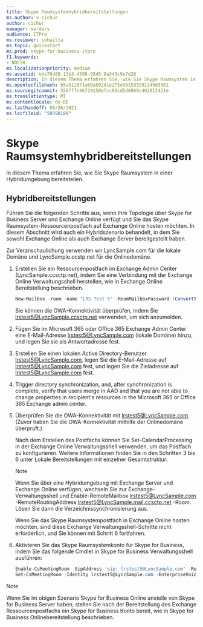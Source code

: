 ```yaml
---
title: Skype Raumsystemhybridbereitstellungen
ms.author: v-cichur
author: cichur
manager: serdars
audience: ITPro
ms.reviewer: sohailta
ms.topic: quickstart
ms.prod: skype-for-business-itpro
f1.keywords:
- NOCSH
ms.localizationpriority: medium
ms.assetid: eba70d88-13b3-4598-95d5-8a343c9e7d26
description: In diesem Thema erfahren Sie, wie Sie Skype Raumsystem in einer Hybridumgebung bereitstellen.
ms.openlocfilehash: b5a512871a60a502d1e2f5e981593291149d3361
ms.sourcegitcommit: 556fffc96729150efcc04cd5d6069c402012421e
ms.translationtype: MT
ms.contentlocale: de-DE
ms.lasthandoff: 08/26/2021
ms.locfileid: "58598189"
---
```

# <a name="skype-room-system-hybrid-deployments"></a>Skype Raumsystemhybridbereitstellungen

In diesem Thema erfahren Sie, wie Sie Skype Raumsystem in einer Hybridumgebung bereitstellen.
  
## <a name="hybrid-deployments"></a>Hybridbereitstellungen

Führen Sie die folgenden Schritte aus, wenn Ihre Topologie über Skype for Business Server und Exchange Online verfügt und Sie das Skype Raumsystem-Ressourcenpostfach auf Exchange Online hosten möchten. In diesem Abschnitt wird auch ein Hybridszenario behandelt, in dem Sie sowohl Exchange Online als auch Exchange Server bereitgestellt haben.
  
Zur Veranschaulichung verwenden wir LyncSample.com für die lokale Domäne und LyncSample.ccstp.net für die Onlinedomäne.
  
1. Erstellen Sie ein Ressourcenpostfach im Exchange Admin Center (LyncSample.ccsctp.net), indem Sie eine Verbindung mit der Exchange Online Verwaltungsshell herstellen, wie in Exchange Online Bereitstellung beschrieben.
    
   ```powershell
   New-Mailbox -room -name "LRS Test 5" -RoomMailboxPassword (ConvertTo-SecureString <password> -AsPlainText -Force) -EnableRoomMailboxAccount $true 
   ```

    Sie können die OWA-Konnektivität überprüfen, indem Sie lrstest5@LyncSample.ccsctp.net verwenden, um sich anzumelden.
    
2. Fügen Sie im Microsoft 365 oder Office 365 Exchange Admin Center eine E-Mail-Adresse lrstest5@LyncSample.com (lokale Domäne) hinzu, und legen Sie sie als Antwortadresse fest.
    
3. Erstellen Sie einen lokalen Active Directory-Benutzer lrstest5@LyncSample.com, legen Sie die E-Mail-Adresse auf lrstest5@LyncSample.com fest, und legen Sie die Zieladresse auf lrstest5@LyncSample.com fest.
    
4. Trigger directory synchronization, and, after synchronization is complete, verify that users merge in AAD and that you are not able to change properties in recipient's resources in the Microsoft 365 or Office 365 Exchange admin center.
    
5. Überprüfen Sie die OWA-Konnektivität mit lrstest5@LyncSample.com. (Zuvor haben Sie die OWA-Konnektivität mithilfe der Onlinedomäne überprüft.)
    
    Nach dem Erstellen des Postfachs können Sie Set-CalendarProcessing in der Exchange Online Verwaltungsshell verwenden, um das Postfach zu konfigurieren. Weitere Informationen finden Sie in den Schritten 3 bis 6 unter Lokale Bereitstellungen mit einzelner Gesamtstruktur.
    
   > [!NOTE]
   > Wenn Sie über eine Hybridumgebung mit Exchange Server und Exchange Online verfügen, wechseln Sie zur Exchange-Verwaltungsshell und Enable-RemoteMailbox lrstest5@LyncSample.com -RemoteRoutingAddress lrstest5@LyncSample.mail.ccsctp.net -Room. Lösen Sie dann die Verzeichnissynchronisierung aus. 
  
    Wenn Sie das Skype Raumsystempostfach in Exchange Online hosten möchten, sind diese Exchange Verwaltungsshell-Schritte nicht erforderlich, und Sie können mit Schritt 6 fortfahren.
    
6. Aktivieren Sie das Skype Raumsystemkonto für Skype for Business, indem Sie das folgende Cmdlet in Skype for Business Verwaltungsshell ausführen:
    
   ```powershell
   Enable-CsMeetingRoom -SipAddress 'sip: lrstest5@LyncSample.com' -RegistrarPool pool1.child.corp.LyncSample.com -Identity lrstest5@LyncSample.com
   Set-CsMeetingRoom -Identity lrstest5@LyncSample.com -EnterpriseVoiceEnabled $true
   ```

> [!NOTE]
> Wenn Sie im obigen Szenario Skype for Business Online anstelle von Skype for Business Server haben, stellen Sie nach der Bereitstellung des Exchange Ressourcenpostfachs ein Skype for Business Konto bereit, wie in Skype for Business Onlinebereitstellung beschrieben. 
  

